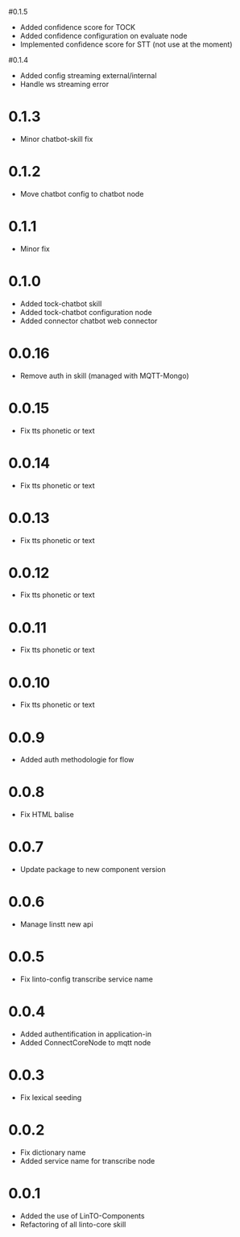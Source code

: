 #0.1.5
- Added confidence score for TOCK
- Added confidence configuration on evaluate node
- Implemented confidence score for STT (not use at the moment)

#0.1.4
- Added config streaming external/internal
- Handle ws streaming error

# 0.1.3
- Minor chatbot-skill fix

# 0.1.2
- Move chatbot config to chatbot node

# 0.1.1
- Minor fix

# 0.1.0
- Added tock-chatbot skill
- Added tock-chatbot configuration node
- Added connector chatbot web connector

# 0.0.16
- Remove auth in skill (managed with MQTT-Mongo)

# 0.0.15
- Fix tts phonetic or text

# 0.0.14
- Fix tts phonetic or text

# 0.0.13
- Fix tts phonetic or text

# 0.0.12
- Fix tts phonetic or text

# 0.0.11
- Fix tts phonetic or text

# 0.0.10
- Fix tts phonetic or text

# 0.0.9
- Added auth methodologie for flow

# 0.0.8
- Fix HTML balise

# 0.0.7
- Update package to new component version

# 0.0.6
- Manage linstt new api

# 0.0.5
- Fix linto-config transcribe service name

# 0.0.4
- Added authentification in application-in
- Added ConnectCoreNode to mqtt node

# 0.0.3
- Fix lexical seeding

# 0.0.2
- Fix dictionary name
- Added service name for transcribe node

# 0.0.1
- Added the use of LinTO-Components
- Refactoring of all linto-core skill
